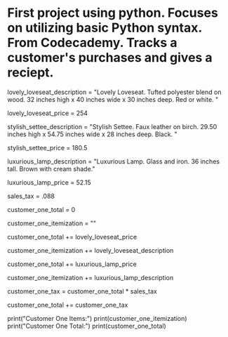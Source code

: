 # First project using python.  Focuses on utilizing basic Python syntax.  From Codecademy.  Tracks a customer's purchases and gives a reciept.

lovely_loveseat_description = "Lovely Loveseat. Tufted polyester blend on wood. 32 inches high x 40 inches wide x 30 inches deep. Red or white. "

lovely_loveseat_price = 254

stylish_settee_description = "Stylish Settee. Faux leather on birch. 29.50 inches high x 54.75 inches wide x 28 inches deep. Black. "

stylish_settee_price = 180.5

luxurious_lamp_description = "Luxurious Lamp. Glass and iron. 36 inches tall. Brown with cream shade."

luxurious_lamp_price = 52.15

sales_tax = .088

customer_one_total = 0

customer_one_itemization = ""

customer_one_total += lovely_loveseat_price

customer_one_itemization += lovely_loveseat_description

customer_one_total += luxurious_lamp_price

customer_one_itemization += luxurious_lamp_description

customer_one_tax = customer_one_total * sales_tax

customer_one_total += customer_one_tax

print("Customer One Items:")
print(customer_one_itemization)
print("Customer One Total:")
print(customer_one_total)















